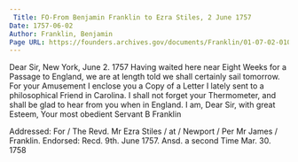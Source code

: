 ```yaml
---
 Title: FO-From Benjamin Franklin to Ezra Stiles, 2 June 1757
Date: 1757-06-02
Author: Franklin, Benjamin
Page URL: https://founders.archives.gov/documents/Franklin/01-07-02-0100
---
```


Dear Sir,
New York, June 2. 1757
Having waited here near Eight Weeks for a Passage to England, we are at length told we shall certainly sail tomorrow.
For your Amusement I enclose you a Copy of a Letter I lately sent to a philosophical Friend in Carolina. I shall not forget your Thermometer, and shall be glad to hear from you when in England. I am, Dear Sir, with great Esteem, Your most obedient Servant
B Franklin
 
Addressed: For / The Revd. Mr Ezra Stiles / at / Newport / Per Mr James / Franklin.
Endorsed: Recd. 9th. June 1757. Ansd. a second Time Mar. 30. 1758

